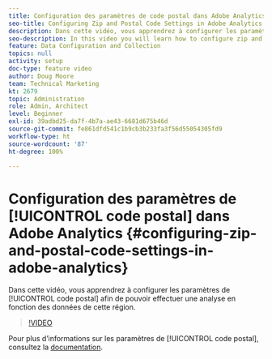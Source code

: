 ```yaml
---
title: Configuration des paramètres de code postal dans Adobe Analytics
seo-title: Configuring Zip and Postal Code Settings in Adobe Analytics
description: Dans cette vidéo, vous apprendrez à configurer les paramètres de code postal afin de pouvoir effectuer une analyse en fonction des données de cette région.
seo-description: In this video you will learn how to configure zip and postal code settings, so that you can do analysis based on this region data.
feature: Data Configuration and Collection
topics: null
activity: setup
doc-type: feature video
author: Doug Moore
team: Technical Marketing
kt: 2679
topic: Administration
role: Admin, Architect
level: Beginner
exl-id: 39adbd25-da7f-4b7a-ae43-6681d675b46d
source-git-commit: fe861dfd541c1b9cb3b233fa3f56d55054305fd9
workflow-type: ht
source-wordcount: '87'
ht-degree: 100%

---
```


# Configuration des paramètres de [!UICONTROL code postal] dans Adobe Analytics {#configuring-zip-and-postal-code-settings-in-adobe-analytics}

Dans cette vidéo, vous apprendrez à configurer les paramètres de [!UICONTROL code postal] afin de pouvoir effectuer une analyse en fonction des données de cette région.

>[!VIDEO](https://video.tv.adobe.com/v/27051/?quality=12)

Pour plus d’informations sur les paramètres de [!UICONTROL code postal], consultez la [documentation](https://experienceleague.adobe.com/docs/analytics/components/dimensions/zip-code.html?lang=fr).
